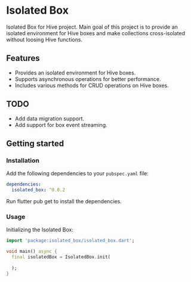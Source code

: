 # Isolated Box

Isolated Box for Hive project.
Main goal of this project is to provide an isolated environment for Hive boxes and make collections 
cross-isolated without loosing Hive functions. 

## Features

- Provides an isolated environment for Hive boxes.
- Supports asynchronous operations for better performance.
- Includes various methods for CRUD operations on Hive boxes.

## TODO

- Add data migration support.
- Add support for box event streaming. 

## Getting started

### Installation

Add the following dependencies to your `pubspec.yaml` file:

```yaml
dependencies:
  isolated_box: ^0.0.2
```

Run flutter pub get to install the dependencies.

### Usage

Initializing the Isolated Box:

```dart
import 'package:isolated_box/isolated_box.dart';

void main() async {
  final isolatedBox = IsolatedBox.init(
    
  );
}
````